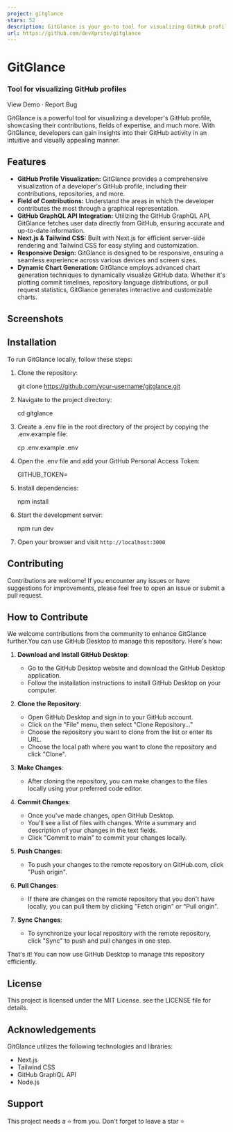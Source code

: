 ```yaml
---
project: gitglance
stars: 52
description: GitGlance is your go-to tool for visualizing GitHub profiles. Gain insights into your contributions, expertise, and community engagement with intuitive visualizations.
url: https://github.com/devXprite/gitglance
---
```


GitGlance
=========

### Tool for visualizing GitHub profiles

View Demo · Report Bug

  

GitGlance is a powerful tool for visualizing a developer's GitHub profile, showcasing their contributions, fields of expertise, and much more. With GitGlance, developers can gain insights into their GitHub activity in an intuitive and visually appealing manner.

Features
--------

-   **GitHub Profile Visualization:** GitGlance provides a comprehensive visualization of a developer's GitHub profile, including their contributions, repositories, and more.
-   **Field of Contributions:** Understand the areas in which the developer contributes the most through a graphical representation.
-   **GitHub GraphQL API Integration:** Utilizing the GitHub GraphQL API, GitGlance fetches user data directly from GitHub, ensuring accurate and up-to-date information.
-   **Next.js & Tailwind CSS:** Built with Next.js for efficient server-side rendering and Tailwind CSS for easy styling and customization.
-   **Responsive Design:** GitGlance is designed to be responsive, ensuring a seamless experience across various devices and screen sizes.
-   **Dynamic Chart Generation:** GitGlance employs advanced chart generation techniques to dynamically visualize GitHub data. Whether it's plotting commit timelines, repository language distributions, or pull request statistics, GitGlance generates interactive and customizable charts.

Screenshots
-----------

Installation
------------

To run GitGlance locally, follow these steps:

1.  Clone the repository:
    
     git clone https://github.com/your-username/gitglance.git
    
2.  Navigate to the project directory:
    
    cd gitglance
    
3.  Create a .env file in the root directory of the project by copying the .env.example file:
    
    cp .env.example .env
    
4.  Open the .env file and add your GitHub Personal Access Token:
    
     GITHUB\_TOKEN=
    
5.  Install dependencies:
    
    npm install
    
6.  Start the development server:
    
    npm run dev
    
7.  Open your browser and visit `http://localhost:3000`
    

Contributing
------------

Contributions are welcome! If you encounter any issues or have suggestions for improvements, please feel free to open an issue or submit a pull request.

How to Contribute
-----------------

We welcome contributions from the community to enhance GitGlance further.You can use GitHub Desktop to manage this repository. Here's how:

1.  **Download and Install GitHub Desktop**:
    
    -   Go to the GitHub Desktop website and download the GitHub Desktop application.
    -   Follow the installation instructions to install GitHub Desktop on your computer.
2.  **Clone the Repository**:
    
    -   Open GitHub Desktop and sign in to your GitHub account.
    -   Click on the "File" menu, then select "Clone Repository..."
    -   Choose the repository you want to clone from the list or enter its URL.
    -   Choose the local path where you want to clone the repository and click "Clone".
3.  **Make Changes**:
    
    -   After cloning the repository, you can make changes to the files locally using your preferred code editor.
4.  **Commit Changes**:
    
    -   Once you've made changes, open GitHub Desktop.
    -   You'll see a list of files with changes. Write a summary and description of your changes in the text fields.
    -   Click "Commit to main" to commit your changes locally.
5.  **Push Changes**:
    
    -   To push your changes to the remote repository on GitHub.com, click "Push origin".
6.  **Pull Changes**:
    
    -   If there are changes on the remote repository that you don't have locally, you can pull them by clicking "Fetch origin" or "Pull origin".
7.  **Sync Changes**:
    
    -   To synchronize your local repository with the remote repository, click "Sync" to push and pull changes in one step.

That's it! You can now use GitHub Desktop to manage this repository efficiently.

License
-------

This project is licensed under the MIT License. see the LICENSE file for details.

Acknowledgements
----------------

GitGlance utilizes the following technologies and libraries:

-   Next.js
-   Tailwind CSS
-   GitHub GraphQL API
-   Node.js

Support
-------

This project needs a ⭐️ from you. Don't forget to leave a star ⭐️
